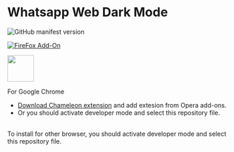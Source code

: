 # Whatsapp Web Dark Mode
![GitHub manifest version](https://img.shields.io/github/manifest-json/v/Cuberkam/Whatsapp_Web_Dark_Mode)</br>

[![FireFox Add-On](https://addons.cdn.mozilla.net/static/img/addons-buttons/AMO-button_1.png)](https://addons.mozilla.org/tr/firefox/addon/whatsapp-web-dark-mode/?src=search)

[<img src="https://dev.opera.com/extensions/branding-guidelines/addons_206x58_en@2x.png" target="_blank" height="60"/>](https://addons.opera.com/tr/extensions/details/whatsapp-web-dark-mode/)
</br>

For Google Chrome</br>
- [Download Chameleon extension](https://chrome.google.com/webstore/detail/chamaeleon/dmpojjilddefgnhiicjcmhbkjgbbclob) and add extesion from Opera add-ons.</br>
- Or you should activate developer mode and select this repository file.</br></br>

To install for other browser, you should activate developer mode and select this repository file.

